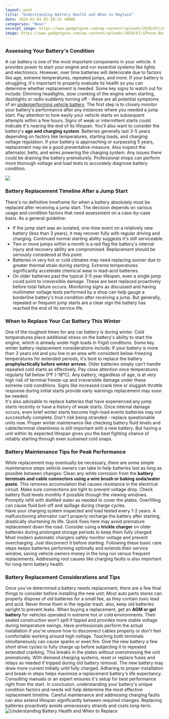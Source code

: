 ```yaml
---
layout: post
title: "Understanding Battery Health and When to Replace"
date: 2024-02-01 02:10:33 +0000
categories: "News"
excerpt_image: https://www.gadgetgone.com/wp-content/uploads/2020/07/iPhone-Battery-Health-Maximum-Capacity-min.jpg
image: https://www.gadgetgone.com/wp-content/uploads/2020/07/iPhone-Battery-Health-Maximum-Capacity-min.jpg
---
```


### Assessing Your Battery's Condition
A car battery is one of the most important components in your vehicle. It provides power to start your engine and run essential systems like lights and electronics. However, over time batteries will deteriorate due to factors like age, extreme temperatures, repeated jumps, and more. If your battery is struggling, it's important to properly evaluate its health so you can determine whether replacement is needed. Some key signs to watch out for include:
Dimming headlights, slow cranking of the engine when starting, dashlights or radio suddenly turning off - these are all potential symptoms of an [underperforming vehicle battery](https://store.fi.io.vn/xmas-holiday-funny-santa-saint-bernard-dog-christmas-tree-2). The first step is to closely monitor your battery's performance after any instances where you needed a jump start. Pay attention to how easily your vehicle starts on subsequent attempts within a few hours. Signs of weak or intermittent starts could indicate it's nearing the end of its lifespan. 
You'll also want to consider the battery's **age and charging system**. Batteries generally last 3-5 years depending on factors like temperatures, starting loads, and charging voltage regulation. If your battery is approaching or surpassing 5 years, replacement may be a good preventative measure. Also inspect the alternator, belts, and wires powering the charging system. Any issues there could be draining the battery prematurely. Professional shops can perform more thorough voltage and load tests to accurately diagnose battery condition.

![](https://www.gadgetgone.com/wp-content/uploads/2020/07/iPhone-Battery-Health-scaled.jpeg)
### Battery Replacement Timeline After a Jump Start
There's no definitive timeframe for when a battery absolutely must be replaced after receiving a jump start. The decision depends on various usage and condition factors that need assessment on a case-by-case basis. As a general guideline:
- If the jump start was an isolated, one-time event on a relatively new battery (less than 3 years), it may recover fully with regular driving and charging. Continued normal starting ability suggests it's still serviceable. 
- Two or more jumps within a month is a red flag the battery's internal injury and recovery ability are compromised. Replacement should be seriously considered at this point.
- Batteries in very hot or cold climates may need replacing sooner due to greater thermal strain during starting. Extreme temperatures significantly accelerate chemical wear in lead-acid batteries.
- On older batteries past the typical 3-5 year lifespan, even a single jump could point to irreversible damage. These are best replaced proactively before total failure occurs.
Monitoring signs as discussed and having multimeter voltage tests performed by a shop can help gauge a borderline battery's true condition after receiving a jump. But generally, repeated or frequent jump starts are a clear sign the battery has reached the end of its service life.
### When to Replace Your Car Battery This Winter
One of the toughest times for any car battery is during winter. Cold temperatures place additional stress on the battery's ability to start the engine, which is already under high loads in frigid conditions. Some key winter battery replacement considerations include:
If your battery is more than 3 years old and you live in an area with consistent below-freezing temperatures for extended periods, it's best to replace the battery **prophylactically before winter arrives**. Older batteries simply can't handle repeated cold starts as effectively.
Pay close attention once temperatures regularly fall below 0°F (-18°C). Any battery, regardless of age, is at very high risk of terminal freeze-up and irreversible damage under these extreme cold conditions. Signs like increased crank time or sluggish throttle response during initial starts provide early warnings replacement may soon be needed.  
It's also advisable to replace batteries that have experienced any jump starts recently or have a history of weak starts. Once internal damage occurs, even brief winter starts become high-load events batteries may not successfully complete. Don't risk being stranded - replace questionable units now.
Proper winter maintenance like checking battery fluid levels and cable/terminal cleanliness is still important with a new battery. But having a unit within its expected lifespan gives you the best fighting chance of reliably starting through even sustained cold snaps.
### Battery Maintenance Tips for Peak Performance
While replacement may eventually be necessary, there are some simple maintenance steps vehicle owners can take to help batteries last as long as possible between changes:
Clean any white corrosion from the **battery terminals and cable connectors using a wire brush or baking soda/water paste**. This removes accumulation that causes resistance in the electrical circuit. Make sure connections are tight to prevent voltage drop.
Check battery fluid levels monthly if possible through the viewing windows. Promptly refill with distilled water as needed to cover the plates. Overfilling can cause fluid boil-off and spillage during charge cycles.  
Have your charging system inspected and load tested every 1-2 years. A malfunctioning alternator can't properly recharge the battery after starting, drastically shortening its life. Quick fixes here may avoid premature replacement down the road.
Consider using a **trickle charger** on older batteries during prolonged storage periods to keep them fully charged. Most modern automatic chargers safely monitor voltage and prevent overcharging. Just disconnect it before starting.
Following these basic care steps keeps batteries performing optimally and extends their service window, saving vehicle owners money in the long run versus frequent replacements. Addressing root causes like charging faults is also important for long-term battery health.
### Battery Replacement Considerations and Tips
Once you've determined a battery needs replacement, there are a few final things to consider before installing the new unit:
Most auto parts stores can properly dispose of old batteries for a small fee, as they contain toxic lead and acid. Never throw them in the regular trash. also, keep old batteries upright to prevent leaks.
When buying a replacement, get an **AGM or gel battery** for vehicles operated in extreme hot or cold environments. Their sealed construction won't spill if tipped and provides more stable voltage during temperature swings.
Have professionals perform the actual installation if you're unsure how to disconnect cables properly or don't feel comfortable working around high voltage. Touching both terminals simultaneously can cause sparks or even fire. 
Give the new battery a few short drive cycles to fully charge up before subjecting it to repeated extended cranking. This breaks in the plates without overstressing the unit prematurely. 
With demand charging systems, reset or replace fuses and relays as needed if tripped during old battery removal. The new battery may draw more current initially until fully charged.
Adhering to proper installation and break-in steps helps maximize a replacement battery's life expectancy. Consulting manuals or an expert ensures it's setup for best performance right from the start.
In conclusion, understanding your battery's unique condition factors and needs will help determine the most effective replacement timeline. Careful maintenance and addressing charging faults can also extend lifespan significantly between required changes. Replacing batteries proactively avoids unnecessary strands and costs long-term.
![Understanding Battery Health and When to Replace](https://www.gadgetgone.com/wp-content/uploads/2020/07/iPhone-Battery-Health-Maximum-Capacity-min.jpg)